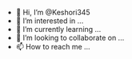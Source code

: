 - 👋 Hi, I’m @Keshori345
- 👀 I’m interested in ...
- 🌱 I’m currently learning ...
- 💞️ I’m looking to collaborate on ...
- 📫 How to reach me ...

<!---
Keshori345/Keshori345 is a ✨ special ✨ repository because its `README.md` (this file) appears on your GitHub profile.
You can click the Preview link to take a look at your changes.
---><!-- Google tag (gtag.js) -->
<script async src="https://www.googletagmanager.com/gtag/js?id=G-1TGXSWW6LG">
</script>
<script>
  window.dataLayer = window.dataLayer || [];
  function gtag(){dataLayer.push(arguments);}
  gtag('js', new Date());

  gtag('config', 'G-1TGXSWW6LG');
</script>
